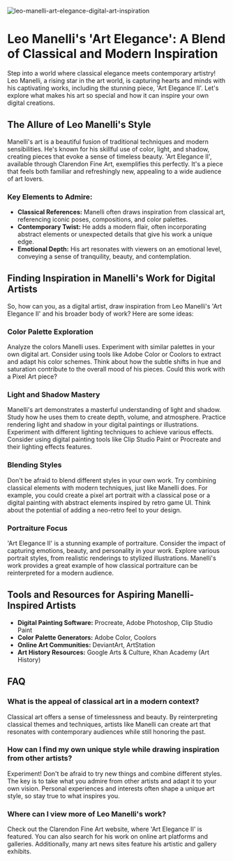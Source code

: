 ![leo-manelli-art-elegance-digital-art-inspiration](https://images.pexels.com/photos/33315619/pexels-photo-33315619.jpeg?auto=compress&cs=tinysrgb&fit=crop&h=627&w=1200)

# Leo Manelli's 'Art Elegance': A Blend of Classical and Modern Inspiration

Step into a world where classical elegance meets contemporary artistry! Leo Manelli, a rising star in the art world, is capturing hearts and minds with his captivating works, including the stunning piece, 'Art Elegance II'. Let's explore what makes his art so special and how it can inspire your own digital creations.

## The Allure of Leo Manelli's Style

Manelli's art is a beautiful fusion of traditional techniques and modern sensibilities. He's known for his skillful use of color, light, and shadow, creating pieces that evoke a sense of timeless beauty. 'Art Elegance II', available through Clarendon Fine Art, exemplifies this perfectly. It's a piece that feels both familiar and refreshingly new, appealing to a wide audience of art lovers.

### Key Elements to Admire:

*   **Classical References:** Manelli often draws inspiration from classical art, referencing iconic poses, compositions, and color palettes.
*   **Contemporary Twist:** He adds a modern flair, often incorporating abstract elements or unexpected details that give his work a unique edge.
*   **Emotional Depth:** His art resonates with viewers on an emotional level, conveying a sense of tranquility, beauty, and contemplation.

## Finding Inspiration in Manelli's Work for Digital Artists

So, how can you, as a digital artist, draw inspiration from Leo Manelli's 'Art Elegance II' and his broader body of work? Here are some ideas:

### Color Palette Exploration

Analyze the colors Manelli uses. Experiment with similar palettes in your own digital art. Consider using tools like Adobe Color or Coolors to extract and adapt his color schemes. Think about how the subtle shifts in hue and saturation contribute to the overall mood of his pieces. Could this work with a Pixel Art piece?

### Light and Shadow Mastery

Manelli's art demonstrates a masterful understanding of light and shadow. Study how he uses them to create depth, volume, and atmosphere. Practice rendering light and shadow in your digital paintings or illustrations. Experiment with different lighting techniques to achieve various effects. Consider using digital painting tools like Clip Studio Paint or Procreate and their lighting effects features.

### Blending Styles

Don't be afraid to blend different styles in your own work. Try combining classical elements with modern techniques, just like Manelli does. For example, you could create a pixel art portrait with a classical pose or a digital painting with abstract elements inspired by retro game UI. Think about the potential of adding a neo-retro feel to your design.

### Portraiture Focus

'Art Elegance II' is a stunning example of portraiture. Consider the impact of capturing emotions, beauty, and personality in your work. Explore various portrait styles, from realistic renderings to stylized illustrations. Manelli's work provides a great example of how classical portraiture can be reinterpreted for a modern audience.

## Tools and Resources for Aspiring Manelli-Inspired Artists

*   **Digital Painting Software:** Procreate, Adobe Photoshop, Clip Studio Paint
*   **Color Palette Generators:** Adobe Color, Coolors
*   **Online Art Communities:** DeviantArt, ArtStation
*   **Art History Resources:** Google Arts & Culture, Khan Academy (Art History)

## FAQ

### What is the appeal of classical art in a modern context?
Classical art offers a sense of timelessness and beauty. By reinterpreting classical themes and techniques, artists like Manelli can create art that resonates with contemporary audiences while still honoring the past.

### How can I find my own unique style while drawing inspiration from other artists?
Experiment! Don't be afraid to try new things and combine different styles. The key is to take what you admire from other artists and adapt it to your own vision. Personal experiences and interests often shape a unique art style, so stay true to what inspires you.

### Where can I view more of Leo Manelli's work?
Check out the Clarendon Fine Art website, where 'Art Elegance II' is featured. You can also search for his work on online art platforms and galleries. Additionally, many art news sites feature his artistic and gallery exhibits.
